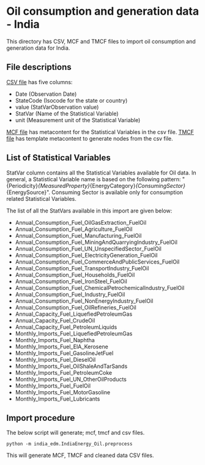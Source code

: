 # Oil consumption and generation data - India

This directory has CSV, MCF and TMCF files to import oil consumption and generation data for India.

## File descriptions

[CSV file](./IndiaEnergy_Oil.csv) has five columns:
- Date (Observation Date)
- StateCode (Isocode for the state or country)
- value (StatVarObservation value)
- StatVar (Name of the Statistical Variable)
- unit (Measurement unit of the Statistical Variable)

[MCF file](./IndiaEnergy_Oil.mcf) has metacontent for the Statistical Variables in the csv file. [TMCF file](./IndiaEnergy_Oil.tmcf) has template metacontent to generate nodes from the csv file.

## List of Statistical Variables

StatVar column contains all the Statistical Variables available for Oil data. In general, a Statistical Variable name is based on the following pattern:
"{Periodicity}_{MeasuredProperty}_{EnergyCategory}_{ConsumingSector}_{EnergySource}". Consuming Sector is available only for consumption related Statistical Variables.

The list of all the StatVars available in this import are given below:
- Annual_Consumption_Fuel_OilGasExtraction_FuelOil
- Annual_Consumption_Fuel_Agriculture_FuelOil
- Annual_Consumption_Fuel_Manufacturing_FuelOil
- Annual_Consumption_Fuel_MiningAndQuarryingIndustry_FuelOil
- Annual_Consumption_Fuel_UN_UnspecifiedSector_FuelOil
- Annual_Consumption_Fuel_ElectricityGeneration_FuelOil
- Annual_Consumption_Fuel_CommerceAndPublicServices_FuelOil
- Annual_Consumption_Fuel_TransportIndustry_FuelOil
- Annual_Consumption_Fuel_Households_FuelOil
- Annual_Consumption_Fuel_IronSteel_FuelOil
- Annual_Consumption_Fuel_ChemicalPetrochemicalIndustry_FuelOil
- Annual_Consumption_Fuel_Industry_FuelOil
- Annual_Consumption_Fuel_NonEnergyIndustry_FuelOil
- Annual_Consumption_Fuel_OilRefineries_FuelOil
- Annual_Capacity_Fuel_LiquefiedPetroleumGas
- Annual_Capacity_Fuel_CrudeOil
- Annual_Capacity_Fuel_PetroleumLiquids
- Monthly_Imports_Fuel_LiquefiedPetroleumGas
- Monthly_Imports_Fuel_Naphtha
- Monthly_Imports_Fuel_EIA_Kerosene
- Monthly_Imports_Fuel_GasolineJetFuel
- Monthly_Imports_Fuel_DieselOil
- Monthly_Imports_Fuel_OilShaleAndTarSands
- Monthly_Imports_Fuel_PetroleumCoke
- Monthly_Imports_Fuel_UN_OtherOilProducts
- Monthly_Imports_Fuel_FuelOil
- Monthly_Imports_Fuel_MotorGasoline
- Monthly_Imports_Fuel_Lubricants


## Import procedure

The below script will generate; mcf, tmcf and csv files.

`python -m india_edm.IndiaEnergy_Oil.preprocess`

This will generate MCF, TMCF and cleaned data CSV files.